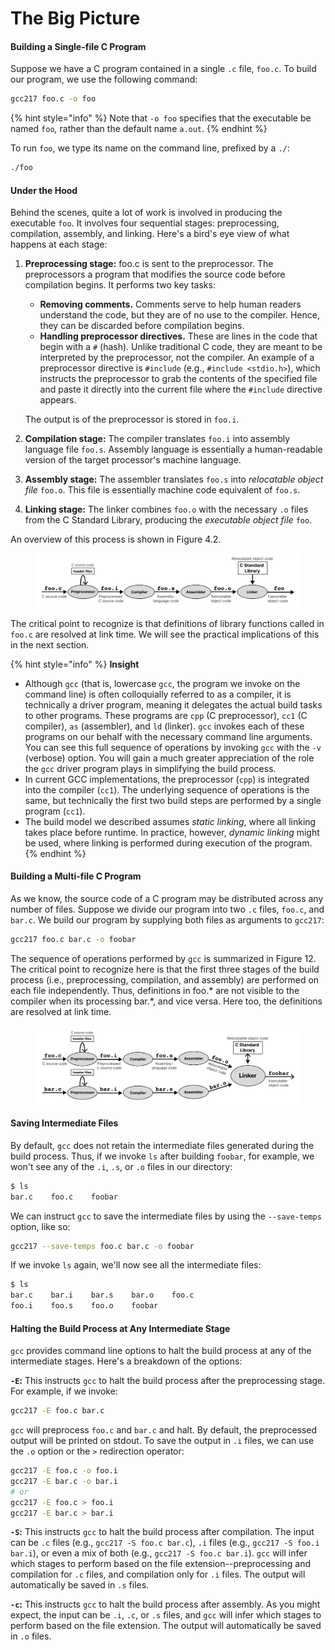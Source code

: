 # The Big Picture

#### Building a Single-file C Program

Suppose we have a C program contained in a single `.c` file, `foo.c`. To build our program, we use the following command:

```bash
gcc217 foo.c -o foo
```

{% hint style="info" %}
Note that `-o foo` specifies that the executable be named `foo`_,_ rather than the default name `a.out`.
{% endhint %}

To run `foo`, we type its name on the command line, prefixed by a `./`:

```bash
./foo
```

#### Under the Hood

Behind the scenes, quite a lot of work is involved in producing the executable `foo`. It involves four sequential stages: preprocessing, compilation, assembly, and linking. Here's a bird's eye view of what happens at each stage:

1.  **Preprocessing stage:** foo.c is sent to the preprocessor. The preprocessors a program that modifies the source code before compilation begins. It performs two key tasks:

    * **Removing comments.** Comments serve to help human readers understand the code, but they are of no use to the compiler. Hence, they can be discarded before compilation begins.
    * **Handling preprocessor directives.** These are lines in the code that begin with a `#` (hash). Unlike traditional C code, they are meant to be interpreted by the preprocessor, not the compiler. An example of a preprocessor directive is `#include` (e.g., `#include <stdio.h>`), which instructs the preprocessor to grab the contents of the specified file and paste it directly into the current file where the `#include` directive appears.

    The output is of the preprocessor is stored in `foo.i`.
2. **Compilation stage:** The compiler translates `foo.i`  into assembly language file `foo.s`. Assembly language is essentially a human-readable version of the target processor's machine language.
3. **Assembly stage:** The assembler translates `foo.s` into _relocatable object file_ `foo.o`. This file is essentially machine code equivalent of `foo.s`. &#x20;
4. **Linking stage:** The linker combines `foo.o` with the necessary `.o` files from the C Standard Library, producing the _executable object file_ `foo`.

An overview of this process is shown in Figure 4.2. 
<figure><img src="../../.gitbook/assets/Frame 27 (5).png" alt=""><figcaption></figcaption></figure>

The critical point to recognize is that definitions of library functions called in `foo.c` are resolved at link time. We will see the practical implications of this in the next section.

{% hint style="info" %}
**Insight**

* Although `gcc` (that is, lowercase `gcc`, the program we invoke on the command line) is often colloquially referred to as a compiler, it is technically a driver program, meaning it delegates the actual build tasks to other programs. These programs are `cpp` (C preprocessor), `cc1` (C compiler), `as` (assembler), and `ld` (linker). `gcc` invokes each of these programs on our behalf with the necessary command line arguments. You can see this full sequence of operations by invoking `gcc` with the `-v` (verbose) option. You will gain a much greater appreciation of the role the `gcc` driver program plays in simplifying the build process.
* In current GCC implementations, the preprocessor (`cpp`) is integrated into the compiler (`cc1`). The underlying sequence of operations is the same, but technically the first two build steps are performed by a single program (`cc1`).
* The build model we described assumes _static linking_, where all linking takes place before runtime. In practice, however, _dynamic linking_ might be used, where linking is performed during execution of the program.
{% endhint %}

#### Building a Multi-file C Program

As we know, the source code of a C program may be distributed across any number of files. Suppose we divide our program into two `.c` files, `foo.c`, and `bar.c`. We build our program by supplying both files as arguments to `gcc217`:&#x20;

```bash
gcc217 foo.c bar.c -o foobar
```

The sequence of operations performed by `gcc` is summarized in Figure 12. The critical point to recognize here is that the first three stages of the build process (i.e., preprocessing, compilation, and assembly) are performed on each file independently. Thus, definitions in foo.\* are not visible to the compiler when its processing bar.\*, and vice versa. Here too, the definitions are resolved at link time.

<figure><img src="../../.gitbook/assets/Frame 29.png" alt=""><figcaption></figcaption></figure>

#### Saving Intermediate Files

By default, `gcc` does not retain the intermediate files generated during the build process. Thus, if we invoke `ls` after building `foobar`, for example, we won't see any of the `.i`, `.s`, or `.o` files in our directory:

```bash
$ ls
bar.c    foo.c    foobar
```

We can instruct `gcc` to save the intermediate files by using the `--save-temps` option, like so:

```bash
gcc217 --save-temps foo.c bar.c -o foobar
```

If we invoke `ls` again, we'll now see all the intermediate files:

```bash
$ ls
bar.c    bar.i    bar.s    bar.o    foo.c    
foo.i    foo.s    foo.o    foobar   
```

#### Halting the Build Process at Any Intermediate Stage

`gcc` provides command line options to halt the build process at any of the intermediate stages. Here's a breakdown of the options:

**`-E`:** This instructs `gcc` to halt the build process after the preprocessing stage. For example, if we invoke:

```bash
gcc217 -E foo.c bar.c
```

`gcc` will preprocess `foo.c` and `bar.c` and halt. By default, the preprocessed output will be printed on stdout. To save the output in `.i` files, we can use the `.o` option or the `>` redirection operator:

```bash
gcc217 -E foo.c -o foo.i
gcc217 -E bar.c -o bar.i
# or
gcc217 -E foo.c > foo.i
gcc217 -E bar.c > bar.i
```

**`-S`:** This instructs `gcc` to halt the build process after compilation. The input can be `.c` files (e.g., `gcc217 -S foo.c bar.c`), `.i` files (e.g., `gcc217 -S foo.i bar.i`), or even a mix of both (e.g., `gcc217 -S foo.c bar.i`). `gcc` will infer which stages to perform based on the file extension--preprocessing and compilation for `.c` files, and compilation only for `.i` files. The output will automatically be saved in `.s` files.

**`-c`:** This instructs `gcc` to halt the build process after assembly. As you might expect, the input can be `.i`, `.c`, or `.s` files, and `gcc` will infer which stages to perform based on the file extension. The output will automatically be saved in `.o` files.
